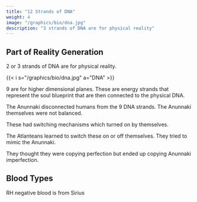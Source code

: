 ```yaml
---
title: "12 Strands of DNA"
weight: 4
image: "/graphics/bio/dna.jpg"
description: "3 strands of DNA are for physical reality"
---
```



## Part of Reality Generation 

2 or 3 strands of DNA are for physical reality.


{{< i s="/graphics/bio/dna.jpg" a="DNA" >}}

9 are for higher dimensional planes. These are energy strands that represent the soul blueprint that are then connected to the physical DNA.  

The Anunnaki disconnected humans from the 9 DNA strands. The Anunnaki themselves were not balanced. 

These had switching mechanisms which turned on by themselves. 

The Atlanteans learned to switch these on or off themselves. They tried to mimic the Anunnaki. 

They thought they were copying perfection but ended up copying Anunnaki imperfection. 



## Blood Types

RH negative blood is from Sirius



